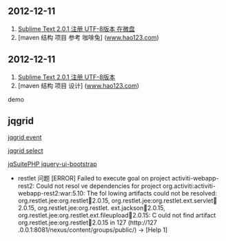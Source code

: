 ## 2012-12-11
1. [Sublime Text 2.0.1 注册 UTF-8版本 在微盘](www.hao123.com)                
2. [maven 结构 项目  参考 咖啡兔]             (www.hao123.com)                

## 2012-12-11
1. [Sublime Text 2.0.1 注册 UTF-8版本](www.hao123.com)                
2. [maven 结构 项目 设计]             (www.hao123.com)

demo

## jqgrid
[jqgrid event](http://www.trirand.com/jqgridwiki/doku.php?id=wiki:events)

[jqgrid select](http://www.trirand.com/blog/phpjqgrid/examples/selection/selectedrow_client/default.php)


[jqSuitePHP jquery-ui-bootstrap](http://127.0.0.1/demo/project/jqSuitePHP_4_4_2_0/)



* restlet 问题
[ERROR] Failed to execute goal on project activiti-webapp-rest2: Could not resol
ve dependencies for project org.activiti:activiti-webapp-rest2:war:5.10: The fol
lowing artifacts could not be resolved: org.restlet.jee:org.restlet:jar:2.0.15,
org.restlet.jee:org.restlet.ext.servlet:jar:2.0.15, org.restlet.jee:org.restlet.
ext.jackson:jar:2.0.15, org.restlet.jee:org.restlet.ext.fileupload:jar:2.0.15: C
ould not find artifact org.restlet.jee:org.restlet:jar:2.0.15 in 127 (http://127
.0.0.1:8081/nexus/content/groups/public/) -> [Help 1]



